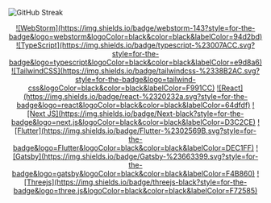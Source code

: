 ![GitHub Streak](https://streak-stats.demolab.com/?user=lnngn&card_width=1000&theme=highcontrast&hide_border=true&hide_longest_streak=true&hide_total_contributions=false&border_radius=0)
<div align="center">
  <a href="">![WebStorm](https://img.shields.io/badge/webstorm-143?style=for-the-badge&logo=webstorm&logoColor=black&color=black&labelColor=94d2bd)</a>
  <a href="">![TypeScript](https://img.shields.io/badge/typescript-%23007ACC.svg?style=for-the-badge&logo=typescript&logoColor=black&color=black&labelColor=e9d8a6)</a>
  <a href="">![TailwindCSS](https://img.shields.io/badge/tailwindcss-%2338B2AC.svg?style=for-the-badge&logo=tailwind-css&logoColor=black&color=black&labelColor=F991CC)</a>
  <a href="">![React](https://img.shields.io/badge/react-%2320232a.svg?style=for-the-badge&logo=react&logoColor=black&color=black&labelColor=64dfdf)</a>
  <a href="">![Next JS](https://img.shields.io/badge/Next-black?style=for-the-badge&logo=next.js&logoColor=black&color=black&labelColor=D3C2CE)</a>
  <a href="">![Flutter](https://img.shields.io/badge/Flutter-%2302569B.svg?style=for-the-badge&logo=Flutter&logoColor=black&color=black&labelColor=DEC1FF)</a>
  <a href="">![Gatsby](https://img.shields.io/badge/Gatsby-%23663399.svg?style=for-the-badge&logo=gatsby&logoColor=black&color=black&labelColor=F4B860)</a>
  <a href="">![Threejs](https://img.shields.io/badge/threejs-black?style=for-the-badge&logo=three.js&logoColor=black&color=black&labelColor=F72585)</a>

</div>
